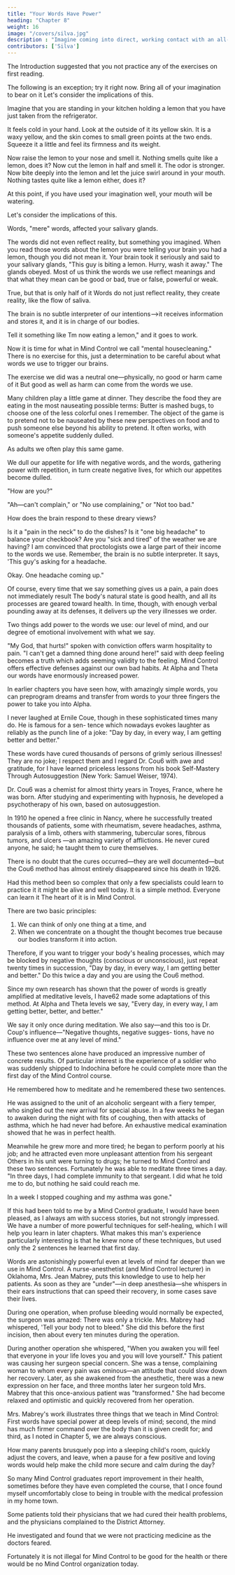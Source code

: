 ```yaml
---
title: "Your Words Have Power"
heading: "Chapter 8"
weight: 16
image: "/covers/silva.jpg"
description : "Imagine coming into direct, working contact with an all-pervading higher intelligence and learning in a moment of numinous joy that it is on your side"
contributors: ['Silva']
---
```



The Introduction suggested that you not practice any of the exercises on first reading. 

The following is an exception; try it right now. Bring all of your
imagination to bear on it Let's consider the implications of this.

Imagine that you are standing in your kitchen holding a lemon that you have just taken from the refrigerator. 

It feels cold in your hand. Look at the outside of it its yellow skin. It is a waxy yellow, and the skin comes to small green points at the two ends. Squeeze it a little
and feel its firmness and its weight.

Now raise the lemon to your nose and smell it. Nothing smells quite like a lemon, does it? Now cut the lemon in half and smell it. The odor is stronger. Now
bite deeply into the lemon and let the juice swirl around
in your mouth. Nothing tastes quite like a lemon either,
does it?

At this point, if you have used your imagination well,
your mouth will be watering.

Let's consider the implications of this.

Words, "mere" words, affected your salivary glands.

The words did not even reflect reality, but something you imagined. When you read those words about the lemon you were telling your brain you had a lemon,
though you did not mean it. Your brain took it seriously and said to your salivary glands, "This guy is biting a lemon. Hurry, wash it away." The glands obeyed.
Most of us think the words we use reflect meanings and that what they mean can be good or bad, true or false, powerful or weak. 

True, but that is only half of it Words do not just reflect reality, they create reality, like the flow of saliva.

The brain is no subtle interpreter of our intentions—>it receives information and stores it, and it is in charge of our bodies. 

Tell it something like Tm now eating a lemon," and it goes to work.

Now it is time for what in Mind Control we call "mental housecleaning." There is no exercise for this, just a determination to be careful about what words we use to trigger our brains. 

The exercise we did was a neutral one—physically, no good or harm came of it But good as well as harm can come from the words we use. 

Many children play a little game at dinner. They describe the food they are eating in the most nauseating possible terms: Butter is mashed bugs, to choose one of the less colorful ones I remember. The object of the game is to pretend not to be nauseated by these new perspectives on food and to push someone else beyond
his ability to pretend. It often works, with someone's appetite suddenly dulled.

As adults we often play this same game. 

We dull our appetite for life with negative words, and the words, gathering power with repetition, in turn create negative lives, for which our appetites become dulled.

"How are you?"

"Ah—can't complain," or "No use complaining," or "Not too bad."

How does the brain respond to these dreary views?

Is it a "pain in the neck" to do the dishes? Is it "one big headache" to balance your checkbook? Are you "sick and tired" of the weather we are having? I am convinced that proctologists owe a large part of their income to the words we use. Remember, the brain is no subtle interpreter. It says, 'This guy's asking for a headache.

Okay. One headache coming up."

Of course, every time that we say something gives us a pain, a pain does not immediately result The body's natural state is good health, and all its processes are geared toward health. In time, though, with enough verbal pounding away at its defenses, it delivers up the very illnesses we order.

Two things add power to the words we use: our level of mind, and our degree of emotional involvement with
what we say.

"My God, that hurts!" spoken with conviction offers warm hospitality to pain. "I can't get a damned thing
done around here!" said with deep feeling becomes a truth which adds seeming validity to the feeling.
Mind Control offers effective defenses against our own bad habits. At Alpha and Theta our words have
enormously increased power. 

In earlier chapters you have seen how, with amazingly simple words, you can preprogram dreams and transfer from words to your
three fingers the power to take you into Alpha. 

I never laughed at Ernile Coue, though in these sophisticated times many do. He is famous for a sen-
tence which nowadays evokes laughter as reliably as the punch line of a joke: "Day by day, in every way, I
am getting better and better." 

These words have cured thousands of persons of grimly serious illnesses! They are no joke; I respect them and I regard Dr. Cou6 with awe and gratitude, for I have learned priceless lessons from his book Self-Mastery Through Autosuggestion (New York: Samuel Weiser, 1974).

Dr. Cou6 was a chemist for almost thirty years in Troyes, France, where he was born. After studying and experimenting with hypnosis, he developed a psychotherapy of his own, based on autosuggestion. 

In 1910 he opened a free clinic in Nancy, where he successfully treated thousands of patients, some with rheumatism, severe headaches, asthma, paralysis of a limb, others with stammering, tubercular sores, fibrous tumors, and ulcers —an amazing variety of afflictions. He never cured anyone, he said; he taught them to cure themselves.

There is no doubt that the cures occurred—they are well documented—but the Cou6 method has almost entirely disappeared since his death in 1926. 

Had this method been so complex that only a few specialists could learn to practice it it might be alive and well today. It is a simple method. Everyone can learn it The heart of it is in Mind Control.

There are two basic principles:
1. We can think of only one thing at a time, and
2. When we concentrate on a thought the thought
becomes true because our bodies transform it into action.

Therefore, if you want to trigger your body's healing processes, which may be blocked by negative thoughts
(conscious or unconscious), just repeat twenty times in succession, "Day by day, in every way, I am getting
better and better." Do this twice a day and you are using the Cou6 method.

Since my own research has shown that the power of words is greatly amplified at meditative levels, I have62 
made some adaptations of this method. At Alpha and Theta levels we say, "Every day, in every way, I am
getting better, better, and better." 

We say it only once during meditation. We also say—and this too is Dr. Coup's influence—"Negative thoughts, negative sugges-
tions, have no influence over me at any level of mind." 

These two sentences alone have produced an impressive number of concrete results. Of particular interest
is the experience of a soldier who was suddenly shipped to Indochina before he could complete more than the
first day of the Mind Control course.  

He remembered how to meditate and he remembered these two sentences.

He was assigned to the unit of an alcoholic sergeant with a fiery temper, who singled out the new arrival for special abuse. In a few weeks he began to awaken during the night with fits of coughing, then with attacks of asthma, which he had never had before. An exhaustive
medical examination showed that he was in perfect health. 

Meanwhile he grew more and more tired; he began to perform poorly at his job; and he attracted even more unpleasant attention from his sergeant
Others in his unit were turning to drugs; he turned to Mind Control and these two sentences. Fortunately he
was able to meditate three times a day. "In three days, I had complete immunity to that sergeant. I did what
he told me to do, but nothing he said could reach me.

In a week I stopped coughing and my asthma was gone."

If this had been told to me by a Mind Control graduate, I would have been pleased, as I always am with success stories, but not strongly impressed. We have a number of more powerful techniques for self-healing, which I will help you learn in later chapters. What makes this man's experience particularly interesting is that he knew none of these techniques, but used only the 2 sentences he learned that first day. 

Words are astonishingly powerful even at levels of mind far deeper than we use in Mind Control. A nurse-anesthetist (and Mind Control lecturer) in Oklahoma, Mrs. Jean Mabrey, puts this knowledge to use to help her patients. As soon as they are "under"—in deep anesthesia—she whispers in their ears instructions that can speed their recovery, in some cases save their lives.

During one operation, when profuse bleeding would normally be expected, the surgeon was amazed: There was only a trickle. Mrs. Mabrey had whispered, 'Tell your body not to bleed." She did this before the first incision, then about every ten minutes during the operation.

During another operation she whispered, "When you awaken you will feel that everyone in your life loves you and you will love yourself." This patient was causing her surgeon special concern. She was a tense, complaining woman to whom every pain was ominous—an attitude that could slow down her recovery. Later, as she awakened from the anesthetic, there was a new expression on her face, and three months later her surgeon told Mrs. Mabrey that this once-anxious patient was "transformed." She had become relaxed and optimistic and quickly recovered from her operation. 

Mrs. Mabrey's work illustrates three things that we teach in Mind Control: First words have special power at deep levels of mind; second, the mind has much firmer command over the body than it is given credit for; and third, as I noted in Chapter 5, we are always conscious.

How many parents brusquely pop into a sleeping child's room, quickly adjust the covers, and leave, when a pause for a few positive and loving words would help make the child more secure and calm during the day?

So many Mind Control graduates report improvement in their health, sometimes before they have even completed the course, that I once found myself uncomfortably close to being in trouble with the medical profession in my home town.

Some patients told their physicians that we had cured their health problems, and
the physicians complained to the District Attorney. 

He investigated and found that we were not practicing medicine as the doctors feared. 

Fortunately it is not illegal for Mind Control to be good for the health or
there would be no Mind Control organization today.

